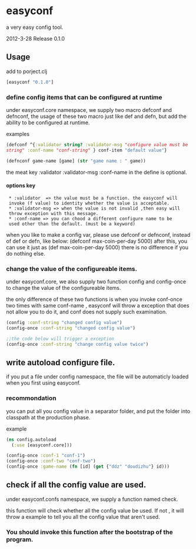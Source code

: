 # easyconf

a very easy config tool.

2012-3-28 Release 0.1.0

## Usage

add to porject.clj

```clojure
[easyconf "0.1.0"]
```

### define config items that can be configured at runtime
under easyconf.core namespace, we supply two macro defconf and
defnconf,  the usage of these two macro just like def and defn, but
add the ability to be configured at runtime.

examples

```clojure
(defconf ^{:validator string? :validator-msg "configure value must be
string" :conf-name "conf-string" } conf-item "default value"}

(defnconf game-name [game] (str "game name : " game))
```

the meat key :validator :validator-msg :conf-name  in the define is
optional.

#### options key
     * :validator  => the value must be a function. the easyconf will
     invoke (f value) to identity whether the value is acceptable.
     * :validator-msg => when the value is not invalid ,then easy will
     throw exception with this message.
     * :conf-name => you can chood a different configure name to be
     used other than the default. (must be a keyword)

when you like to make a config var, please use defconf or defnconf, instead of def or defn, like below:
       (defconf max-coin-per-day 5000)
after this, you can use it just as 
      (def max-coin-per-day 5000)
there is no difference if you do nothing else.


### change the value of the configureable items.
under easyconf.core, we also supply two function config and
config-once to change the value of the configureable items.

the only difference of these two functions is when you invoke
conf-once two times with same conf-name , easyconf will throw a
exception that does not allow you to do it, and conf does not supply
such examination.

```clojure
(config :conf-string "changed config value")
(config-once :conf-string "changed config value")

;;the code below will trigger a exception
(config-once :conf-string "change config value twice")  
```

## write autoload configure file.
if you put a file under config namespace, the file will be
automaticly loaded when you first using easyconf.

### recommondation

you can put all you config value in a separator folder, and put the
folder into classpath at the production phase.

example

```clojure
(ns config.autoload
  (:use [easyconf.core]))

(config-once :conf-1 "conf-1")
(config-once :conf-two "conf-two")
(config-once :game-name (fn [id] (get {"ddz" "doudizhu"} id)))
```

## check if all the config value are used.

under easyconf.confs namespace, we supply a function named check.

this function will check whether all the config value be used. If not
, it will throw a example to tell you all the config value that
aren't used.

### You should invoke this function after the bootstrap of the program.
